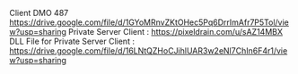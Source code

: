 Client DMO 487 https://drive.google.com/file/d/1GYoMRnvZKtOHec5Pq6DrrImAfr7P5Tol/view?usp=sharing
Private Server Client : https://pixeldrain.com/u/sAZ14MBX
DLL File for Private Server Client : https://drive.google.com/file/d/16LNtQZHoCJihlUAR3w2eNl7ChIn6F4r1/view?usp=sharing
